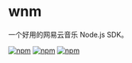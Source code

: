# wnm

一个好用的网易云音乐 Node.js SDK。

[![npm](https://img.shields.io/npm/v/wnm.svg)](https://npmjs.org/package/wnm) [![npm](https://img.shields.io/npm/dm/wnm.svg)](https://npmjs.org/package/wnm) [![npm](https://img.shields.io/npm/dt/wnm.svg)](https://npmjs.org/package/wnm)
